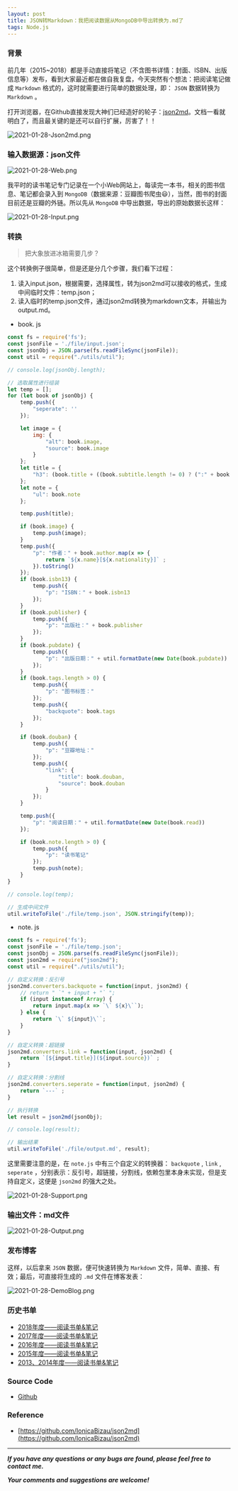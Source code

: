 ```yaml
---
layout: post
title: JSON转Markdown：我把阅读数据从MongoDB中导出转换为.md了
tags: Node.js
---
```


### 背景

前几年（2015~2018）都是手动直接将笔记（不含图书详情：封面、ISBN、出版信息等）发布，看到大家最近都在做自我复盘，今天突然有个想法：把阅读笔记做成 `Markdown` 格式的，这时就需要进行简单的数据处理，即： `JSON` 数据转换为 `Markdown` 。

打开浏览器，在Github直接发现大神们已经造好的轮子：[json2md](https://github.com/IonicaBizau/json2md)。文档一看就明白了，而且最关键的是还可以自行扩展，厉害了！！

![2021-01-28-Json2md.png](https://github.com/heartsuit/heartsuit.github.io/raw/master/pictures/2021-01-28-Json2md.png)

### 输入数据源：json文件

![2021-01-28-Web.png](https://github.com/heartsuit/heartsuit.github.io/raw/master/pictures/2021-01-28-Web.png)

我平时的读书笔记专门记录在一个小Web网站上，每读完一本书，相关的图书信息、笔记都会录入到 `MongoDB`（数据来源：豆瓣图书爬虫😃），当然，图书的封面目前还是豆瓣的外链。所以先从 `MongoDB` 中导出数据，导出的原始数据长这样：

![2021-01-28-Input.png](https://github.com/heartsuit/heartsuit.github.io/raw/master/pictures/2021-01-28-Input.png)

### 转换

> 把大象放进冰箱需要几步？

这个转换例子很简单，但是还是分几个步骤，我们看下过程：

1. 读入input.json，根据需要，选择属性，转为json2md可以接收的格式，生成中间临时文件：temp.json；
2. 读入临时的temp.json文件，通过json2md转换为markdown文本，并输出为output.md。

* book. js

``` js
const fs = require('fs');
const jsonFile = './file/input.json';
const jsonObj = JSON.parse(fs.readFileSync(jsonFile));
const util = require("./utils/util");

// console.log(jsonObj.length);

// 选取属性进行组装
let temp = [];
for (let book of jsonObj) {
    temp.push({
        "seperate": ''
    });

    let image = {
        img: {
            "alt": book.image,
            "source": book.image
        }
    };
    let title = {
        "h3": (book.title + ((book.subtitle.length != 0) ? (":" + book.subtitle) : book.subtitle))
    };
    let note = {
        "ul": book.note
    };

    temp.push(title);

    if (book.image) {
        temp.push(image);
    }
    temp.push({
        "p": "作者：" + book.author.map(x => {
            return `${x.name}[${x.nationality}]` ;
        }).toString()
    });
    if (book.isbn13) {
        temp.push({
            "p": "ISBN：" + book.isbn13
        });
    }
    if (book.publisher) {
        temp.push({
            "p": "出版社：" + book.publisher
        });
    }
    if (book.pubdate) {
        temp.push({
            "p": "出版日期：" + util.formatDate(new Date(book.pubdate))
        });
    }
    if (book.tags.length > 0) {
        temp.push({
            "p": "图书标签："
        });
        temp.push({
            "backquote": book.tags
        });
    }

    if (book.douban) {
        temp.push({
            "p": "豆瓣地址："
        });
        temp.push({
            "link": {
                "title": book.douban,
                "source": book.douban
            }
        });
    }

    temp.push({
        "p": "阅读日期：" + util.formatDate(new Date(book.read))
    });

    if (book.note.length > 0) {
        temp.push({
            "p": "读书笔记"
        });
        temp.push(note);
    }
}

// console.log(temp);

// 生成中间文件
util.writeToFile('./file/temp.json', JSON.stringify(temp));
```

* note. js

``` js
const fs = require('fs');
const jsonFile = './file/temp.json';
const jsonObj = JSON.parse(fs.readFileSync(jsonFile));
const json2md = require("json2md");
const util = require("./utils/util");

// 自定义转换：反引号
json2md.converters.backquote = function(input, json2md) {
    // return " `" + input + "` ";
    if (input instanceof Array) {
        return input.map(x => `\` ${x}\``);
    } else {
        return `\` ${input}\``;
    }
}

// 自定义转换：超链接
json2md.converters.link = function(input, json2md) {
    return `[${input.title}](${input.source})` ;
}

// 自定义转换：分割线
json2md.converters.seperate = function(input, json2md) {
    return `---` ;
}

// 执行转换
let result = json2md(jsonObj);

// console.log(result);

// 输出结果
util.writeToFile('./file/output.md', result);
```

这里需要注意的是，在 `note.js` 中有三个自定义的转换器： `backquote` , `link` , `seperate` ，分别表示：反引号，超链接，分割线，依赖包里本身未实现，但是支持自定义，这便是 `json2md` 的强大之处。

![2021-01-28-Support.png](https://github.com/heartsuit/heartsuit.github.io/raw/master/pictures/2021-01-28-Support.png)

### 输出文件：md文件

![2021-01-28-Output.png](https://github.com/heartsuit/heartsuit.github.io/raw/master/pictures/2021-01-28-Output.png)


### 发布博客

这样，以后拿来 `JSON` 数据，便可快速转换为 `Markdown` 文件，简单、直接、有效；最后，可直接将生成的 `.md` 文件在博客发表：

![2021-01-28-DemoBlog.png](https://github.com/heartsuit/heartsuit.github.io/raw/master/pictures/2021-01-28-DemoBlog.png)

### 历史书单

- [2018年度——阅读书单&笔记](https://heartsuit.github.io/2018/12/31/Reading-Notes-2018.html)
- [2017年度——阅读书单&笔记](https://heartsuit.github.io/2017/12/31/Reading-Notes-2017.html)
- [2016年度——阅读书单&笔记](https://heartsuit.github.io/2017/05/31/Reading-Notes-2016.html)
- [2015年度——阅读书单&笔记](https://heartsuit.github.io/2017/05/31/Reading-Notes-2015.html)
- [2013、2014年度——阅读书单&笔记](https://heartsuit.github.io/2017/05/31/Reading-Notes-2014.html)

### Source Code

* [Github](https://github.com/heartsuit/json2markdown-demo)

### Reference

* [https://github.com/IonicaBizau/json2md](https://github.com/IonicaBizau/json2md)

---

***If you have any questions or any bugs are found, please feel free to contact me.***

***Your comments and suggestions are welcome!***
